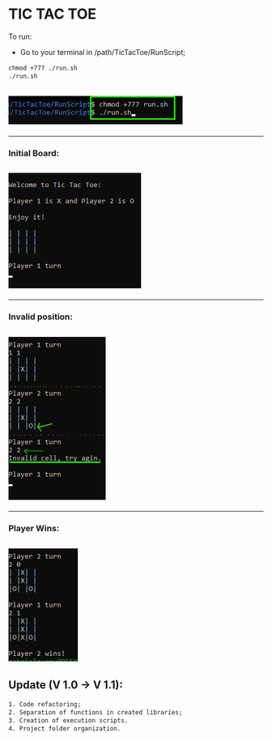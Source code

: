 # TIC TAC TOE
To run:<br>
- Go to your terminal in /path/TicTacToe/RunScript;<br>

~~~~Shell
chmod +777 ./run.sh
./run.sh
~~~~

<img src="https://github.com/GabrielZuany/TicTacToe/blob/main/img/command.png"/><br>
-------
-------
### Initial Board:
<img src="https://github.com/GabrielZuany/TicTacToe/blob/main/img/initialboard.png"/><br>
-------
-------
### Invalid position:
<img src="https://github.com/GabrielZuany/TicTacToe/blob/main/img/img1.png"/><br>
-------
-------
### Player Wins:
<img src="https://github.com/GabrielZuany/TicTacToe/blob/main/img/img2.png"/><br>
-------
## Update (V 1.0 -> V 1.1):
    1. Code refactoring;
    2. Separation of functions in created libraries;
    3. Creation of execution scripts.
    4. Project folder organization.
